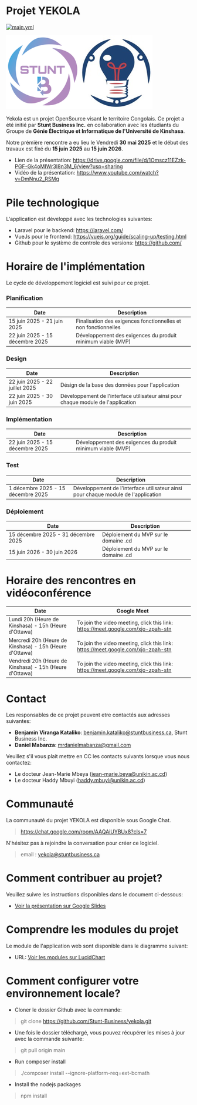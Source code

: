 # Projet YEKOLA

[![main.yml](https://github.com/Stunt-Business/yekola/actions/workflows/main.yml/badge.svg)](https://github.com/Stunt-Business/yekola/actions/workflows/main.yml)

<div style="display: flex; flex-direction:row">
    <a target="_new" 
         href="https://www.linkedin.com/company/stunt-business/">
        <img src="./stuntbusiness-logo.png" alt="drawing" width="200"/>
    </a>
    <a target="_new" 
         href="https://www.linkedin.com/company/club-gei-polytech/posts/?feedView=all">
        <img src="./GEI.png" alt="drawing" width="200"/>
    </a>
</div>

Yekola est un projet OpenSource visant le territoire Congolais.  Ce projet a été initié par **Stunt Business Inc.** en collaboration avec les étudiants du Groupe de **Génie Électrique et Informatique de l'Université de Kinshasa**. 

Notre prémière rencontre a eu lieu le Vendredi **30 mai 2025** et le début des travaux est fixé du **15 juin 2025** au **15 juin 2026**. 

- Lien de la présentation: https://drive.google.com/file/d/1Omscz11EZzk-PGF-Gk4oMIWr3I8n3M_6/view?usp=sharing
- Vidéo de la présentation: https://www.youtube.com/watch?v=DmNnu2_RSMg

# Pile technologique

L'application est développé avec les technologies suivantes:

- Laravel pour le backend: https://laravel.com/
- VueJs pour le frontend: https://vuejs.org/guide/scaling-up/testing.html
- Github pour le système de controle des versions: https://github.com/

# Horaire de l'implémentation

Le cycle de développement logiciel est suivi pour ce projet. 

### Planification

| Date   | Description |
| -------- | --------- |
| 15 juin 2025 - 21 juin 2025 | Finalisation des exigences fonctionnelles et non fonctionnelles |
| 22 juin 2025 - 15 décembre 2025 | Développement des exigences du produit minimum viable  (MVP) |


### Design

| Date   | Description |
| -------- | --------- |
| 22 juin 2025 - 22 juillet 2025 |  Désign de la base des données pour l'application |
| 22 juin 2025 - 30 juin 2025  |  Développement de l'interface utilisateur ainsi pour chaque module de l'application |

### Implémentation

| Date   | Description |
| -------- | --------- |
| 22 juin 2025 - 15 décembre 2025 | Développement des exigences du produit minimum viable  (MVP) |

### Test

| Date   | Description |
| -------- | --------- |
| 1 décembre 2025 - 15 décembre 2025 |  Développement de l'interface utilisateur ainsi pour chaque module de l'application |

### Déploiement

| Date   | Description |
| -------- | --------- |
| 15 décembre 2025 - 31 décembre 2025 | Déploiement du MVP sur le domaine .cd |
| 15 juin 2026 - 30 juin 2026 | Déploiement du MVP sur le domaine .cd |

# Horaire des rencontres en vidéoconférence 

| Date   | Google Meet |
| -------- | --------- |
|Lundi 20h (Heure de Kinshasa) - 15h (Heure d'Ottawa)| To join the video meeting, click this link: https://meet.google.com/xjo-zpah-stn|
|Mercredi 20h (Heure de Kinshasa) - 15h (Heure d'Ottawa)| To join the video meeting, click this link: https://meet.google.com/xjo-zpah-stn |
|Vendredi 20h (Heure de Kinshasa) - 15h (Heure d'Ottawa)| To join the video meeting, click this link: https://meet.google.com/xjo-zpah-stn|
# Contact

Les responsables de ce projet peuvent etre contactés aux adresses suivantes:

- **Benjamin Viranga Kataliko**: benjamin.kataliko@stuntbusiness.ca, Stunt Business Inc. 
- **Daniel Mabanza**: mrdanielmabanza@gmail.com 

Veuillez s'il vous plait mettre en CC les contacts suivants lorsque vous nous contactez: 

- Le docteur Jean-Marie Mbeya (jean-marie.beya@unikin.ac.cd)  
- Le docteur Haddy Mbuyi (haddy.mbuyi@unikin.ac.cd) 


# Communauté

La communauté du projet YEKOLA est disponible sous Google Chat.

> https://chat.google.com/room/AAQAiUYBUx8?cls=7

N'hésitez pas à rejoindre la conversation pour créer ce logiciel.

> email : yekola@stuntbusiness.ca

# Comment contribuer au projet?

Veuillez suivre les instructions disponibles dans le document ci-dessous:

- [Voir la présentation sur Google Slides](https://docs.google.com/presentation/d/1BxnCPTlpnfwqwS0KrWifszgpK4NMnncyCbZcr69mjCU/edit?usp=sharing)


# Comprendre les modules du projet

Le module de l'application web sont disponible dans le diagramme suivant:

- URL: [Voir les modules sur LucidChart](https://lucid.app/lucidchart/08951c1b-bcf3-47e6-9b68-8d97a0684ba1/edit?viewport_loc=-11%2C-11%2C2217%2C1076%2C0_0&invitationId=inv_e7639cad-9c4f-462b-827c-5bcbacaf8eef)


# Comment configurer votre environnement locale?

- Cloner le dossier Github avec la commande:

> git clone https://github.com/Stunt-Business/yekola.git

* Une fois le dossier téléchargé, vous pouvez récupérer les mises à jour avec la commande suivante:

> git pull origin main

* Run composer install

> ./composer install --ignore-platform-req=ext-bcmath

* Install the nodejs packages

> npm install